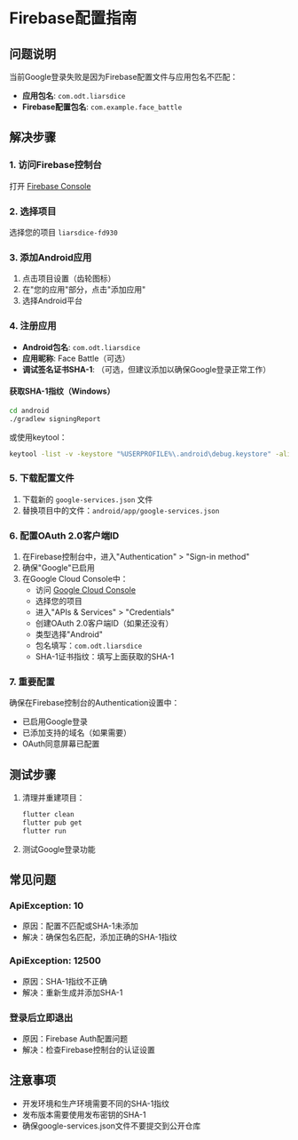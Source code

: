 # Firebase配置指南

## 问题说明
当前Google登录失败是因为Firebase配置文件与应用包名不匹配：
- **应用包名**: `com.odt.liarsdice`
- **Firebase配置包名**: `com.example.face_battle`

## 解决步骤

### 1. 访问Firebase控制台
打开 [Firebase Console](https://console.firebase.google.com/)

### 2. 选择项目
选择您的项目 `liarsdice-fd930`

### 3. 添加Android应用
1. 点击项目设置（齿轮图标）
2. 在"您的应用"部分，点击"添加应用"
3. 选择Android平台

### 4. 注册应用
- **Android包名**: `com.odt.liarsdice`
- **应用昵称**: Face Battle（可选）
- **调试签名证书SHA-1**: （可选，但建议添加以确保Google登录正常工作）

#### 获取SHA-1指纹（Windows）
```bash
cd android
./gradlew signingReport
```
或使用keytool：
```bash
keytool -list -v -keystore "%USERPROFILE%\.android\debug.keystore" -alias androiddebugkey -storepass android -keypass android
```

### 5. 下载配置文件
1. 下载新的 `google-services.json` 文件
2. 替换项目中的文件：`android/app/google-services.json`

### 6. 配置OAuth 2.0客户端ID
1. 在Firebase控制台中，进入"Authentication" > "Sign-in method"
2. 确保"Google"已启用
3. 在Google Cloud Console中：
   - 访问 [Google Cloud Console](https://console.cloud.google.com/)
   - 选择您的项目
   - 进入"APIs & Services" > "Credentials"
   - 创建OAuth 2.0客户端ID（如果还没有）
   - 类型选择"Android"
   - 包名填写：`com.odt.liarsdice`
   - SHA-1证书指纹：填写上面获取的SHA-1

### 7. 重要配置
确保在Firebase控制台的Authentication设置中：
- 已启用Google登录
- 已添加支持的域名（如果需要）
- OAuth同意屏幕已配置

## 测试步骤
1. 清理并重建项目：
   ```bash
   flutter clean
   flutter pub get
   flutter run
   ```

2. 测试Google登录功能

## 常见问题

### ApiException: 10
- 原因：配置不匹配或SHA-1未添加
- 解决：确保包名匹配，添加正确的SHA-1指纹

### ApiException: 12500
- 原因：SHA-1指纹不正确
- 解决：重新生成并添加SHA-1

### 登录后立即退出
- 原因：Firebase Auth配置问题
- 解决：检查Firebase控制台的认证设置

## 注意事项
- 开发环境和生产环境需要不同的SHA-1指纹
- 发布版本需要使用发布密钥的SHA-1
- 确保google-services.json文件不要提交到公开仓库
